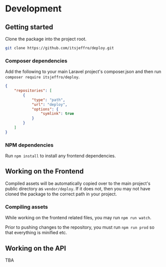 # Development

## Getting started

Clone the package into the project root.

```bash
git clone https://github.com/itsjeffro/deploy.git
```

### Composer dependencies

Add the following to your main Laravel project's composer.json and then run `composer require itsjeffro/deploy`.

```json
{
    "repositories": [ 
        {
            "type": "path",
            "url": "deploy",
            "options": {
                "symlink": true
            }
        } 
    ]
}
```

### NPM dependencies

Run `npm install` to install any frontend dependencies.

## Working on the Frontend

Compiled assets will be automatically copied over to the main project's public directory as `vendor/deploy`. If it does not, then you may not have cloned the package to the correct path in your project.

### Compiling assets

While working on the frontend related files, you may run `npm run watch`.

Prior to pushing changes to the repository, you must run `npm run prod` so that everything is minified etc.

## Working on the API

TBA
